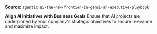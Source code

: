 **Source:** `agentic-ai-the-new-frontier-in-genai-an-executive-playbook`

**Align AI Initiatives with Business Goals**
Ensure that AI projects are underpinned by your company's strategic objectives to ensure relevance and maximize impact.
